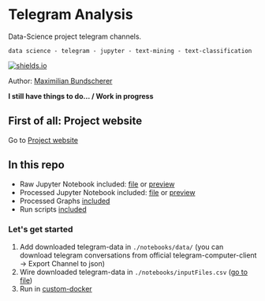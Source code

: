 # Telegram Analysis

Data-Science project telegram channels.

``data science - telegram - jupyter - text-mining - text-classification``

[![shields.io](https://img.shields.io/badge/license-Apache2-blue.svg)](http://www.apache.org/licenses/LICENSE-2.0.txt)

Author: [Maximilian Bundscherer](https://bundscherer-online.de)

**I still have things to do... / Work in progress**

## First of all: Project website

Go to [Project website](https://maxbundscherer.github.io/telegram-analysis/)

## In this repo

- Raw Jupyter Notebook included: [file](./notebooks/Telegram.ipynb) or [preview](https://nbviewer.jupyter.org/github/maxbundscherer/telegram-analysis/blob/master/notebooks/Telegram.ipynb)
- Processed Jupyter Notebook included: [file](./notebooks/Telegram-out.ipynb) or [preview](https://nbviewer.jupyter.org/github/maxbundscherer/telegram-analysis/blob/master/notebooks/Telegram-out.ipynb)
- Processed Graphs [included](./notebooks/output/)
- Run scripts [included](./notebooks/)

### Let's get started

1. Add downloaded telegram-data in ``./notebooks/data/`` (you can download telegram conversations from official telegram-computer-client -> Export Channel to json)
2. Wire downloaded telegram-data in ``./notebooks/inputFiles.csv`` ([go to file](./notebooks/inputFiles.csv))
3. Run in [custom-docker](./docker/)
